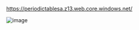 https://periodictablesa.z13.web.core.windows.net/

![image](https://github.com/IchBinAb4los/blazor_periodic_table/assets/88688448/451452b2-a4b8-4650-8104-08a184054ab8)
